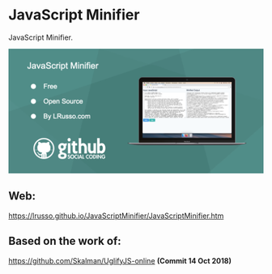 # JavaScript Minifier

JavaScript Minifier.

![alt screenshot](https://raw.githubusercontent.com/lrusso/JavaScriptMinifier/main/JavaScriptMinifier.png)

## Web:

https://lrusso.github.io/JavaScriptMinifier/JavaScriptMinifier.htm

## Based on the work of:

https://github.com/Skalman/UglifyJS-online **(Commit 14 Oct 2018)**
